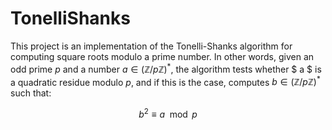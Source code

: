 # TonelliShanks

This project is an implementation of the Tonelli-Shanks algorithm for computing square roots modulo a prime number. In other words, given an odd prime $p$ and a number $a \in (\mathbb{Z}/p\mathbb{Z})^*$, the algorithm tests whether $ a $ is a quadratic residue modulo $p$, and if this is the case, computes $b \in (\mathbb{Z}/p\mathbb{Z})^*$ such that:

$$
b^2 \equiv a \mod p
$$
